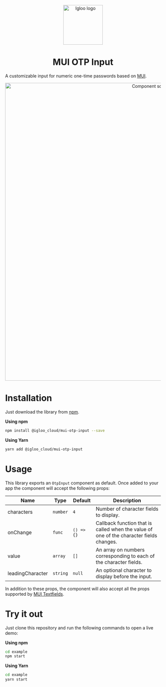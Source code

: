 <p align="center">
  <img src="https://static.igloo.ooo/logo-192.png" alt="Igloo logo" width="128"/>
</p>

<h1 align="center">MUI OTP Input</h1>

A customizable input for numeric one-time passwords based on [MUI](https://mui.com/).

<p align="center">
  <img src="https://user-images.githubusercontent.com/23523551/144852579-c97643e5-bc97-48a6-9602-a59bedd75998.png" alt="Component screenshot" width="960"/>
</p>

# Installation

Just download the library from [npm](https://www.npmjs.com/package/@igloo_cloud/mui-otp-input).

**Using npm**

```bash
npm install @igloo_cloud/mui-otp-input --save
```

**Using Yarn**

```bash
yarn add @igloo_cloud/mui-otp-input
```

# Usage

This library exports an `OtpInput` component as default. Once added to your app the component will accept the following props:

| Name             | Type     | Default    | Description                                                                             |
| ---------------- | -------- | ---------- | --------------------------------------------------------------------------------------- |
| characters       | `number` | `4`        | Number of character fields to display.                                                  |
| onChange         | `func`   | `() => {}` | Callback function that is called when the value of one of the character fields changes. |
| value            | `array`  | `[]`       | An array on numbers corresponding to each of the character fields.                      |
| leadingCharacter | `string` | `null`     | An optional character to display before the input.                                      |

In addition to these props, the component will also accept all the props supported by [MUI Textfields](https://mui.com/api/text-field/).

# Try it out

Just clone this repository and run the following commands to open a live demo:

**Using npm**

```bash
cd example
npm start
```

**Using Yarn**

```bash
cd example
yarn start
```
